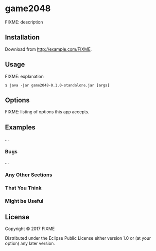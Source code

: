 # game2048

FIXME: description

## Installation

Download from http://example.com/FIXME.

## Usage

FIXME: explanation

    $ java -jar game2048-0.1.0-standalone.jar [args]

## Options

FIXME: listing of options this app accepts.

## Examples

...

### Bugs

...

### Any Other Sections
### That You Think
### Might be Useful

## License

Copyright © 2017 FIXME

Distributed under the Eclipse Public License either version 1.0 or (at
your option) any later version.
